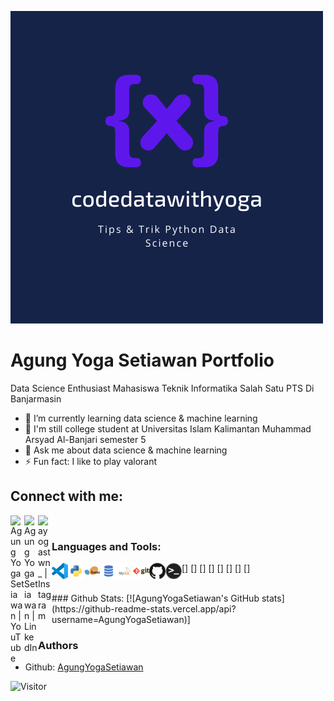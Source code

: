 
![gambar](https://github.com/AgungYogaSetiawan/portfolio/blob/main/codedatawithyoga.png)
# Agung Yoga Setiawan Portfolio

Data Science Enthusiast Mahasiswa Teknik Informatika Salah Satu PTS Di Banjarmasin

- 🌱 I’m currently learning data science & machine learning
- 🥅 I'm still college student at Universitas Islam Kalimantan Muhammad Arsyad Al-Banjari semester 5
- 💬 Ask me about data science & machine learning
- ⚡ Fun fact: I like to play valorant 


## Connect with me:

[<img align="left" alt="Agung Yoga Setiawan | YouTube" width="22px" src="https://cdn.jsdelivr.net/npm/simple-icons@v3/icons/youtube.svg" />](https://www.youtube.com/channel/UClTFB61ahqcBR1lHNFsQ00g)
[<img align="left" alt="Agung Yoga Setiawan | LinkedIn" width="22px" src="https://cdn.jsdelivr.net/npm/simple-icons@v3/icons/linkedin.svg" />](https://www.linkedin.com/in/agung-yoga-setiawan-973b07209/)
[<img align="left" alt="ayogastwn_ | Instagram" width="22px" src="https://cdn.jsdelivr.net/npm/simple-icons@v3/icons/instagram.svg" />](https://www.instagram.com/ayogastwn_)

<br />

### Languages and Tools:

[<img align="left" alt="Visual Studio Code" width="26px" src="https://raw.githubusercontent.com/github/explore/80688e429a7d4ef2fca1e82350fe8e3517d3494d/topics/visual-studio-code/visual-studio-code.png" />]
[<img align="left" alt="Python" width="26px" src="https://raw.githubusercontent.com/github/explore/80688e429a7d4ef2fca1e82350fe8e3517d3494d/topics/python/python.png" />]
[<img align="left" alt="Scikit-learn" width="26px" src="https://raw.githubusercontent.com/github/explore/80688e429a7d4ef2fca1e82350fe8e3517d3494d/topics/scikit-learn/scikit-learn.png" />]
[<img align="left" alt="SQL" width="26px" src="https://raw.githubusercontent.com/github/explore/80688e429a7d4ef2fca1e82350fe8e3517d3494d/topics/sql/sql.png" />]
[<img align="left" alt="MySQL" width="26px" src="https://raw.githubusercontent.com/github/explore/80688e429a7d4ef2fca1e82350fe8e3517d3494d/topics/mysql/mysql.png" />]
[<img align="left" alt="Git" width="26px" src="https://raw.githubusercontent.com/github/explore/80688e429a7d4ef2fca1e82350fe8e3517d3494d/topics/git/git.png" />]
[<img align="left" alt="GitHub" width="26px" src="https://raw.githubusercontent.com/github/explore/78df643247d429f6cc873026c0622819ad797942/topics/github/github.png" />]
[<img align="left" alt="Terminal" width="26px" src="https://raw.githubusercontent.com/github/explore/80688e429a7d4ef2fca1e82350fe8e3517d3494d/topics/terminal/terminal.png" />]

<br />
### Github Stats:
[![AgungYogaSetiawan's GitHub stats](https://github-readme-stats.vercel.app/api?username=AgungYogaSetiawan)]

### Authors

- Github: [AgungYogaSetiawan](https://www.github.com/AgungYogaSetiawan)

![Visitor](https://visitor-badges.glitch.me?username=AgungYogaSetiawan&repo=AgungYogaSetiawan&label=VISITOR&style=for-the-badge&color=%23457BFF&token=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)


<!--
**AgungYogaSetiawan/AgungYogaSetiawan** is a ✨ _special_ ✨ repository because its `README.md` (this file) appears on your GitHub profile.

- 🔭 I’m currently working on ...
- 🌱 I’m currently learning ...
- 👯 I’m looking to collaborate on ...
- 🤔 I’m looking for help with ...
- 💬 Ask me about ...
- 📫 How to reach me: ...
- 😄 Pronouns: ...
- ⚡ Fun fact: ...
-->
